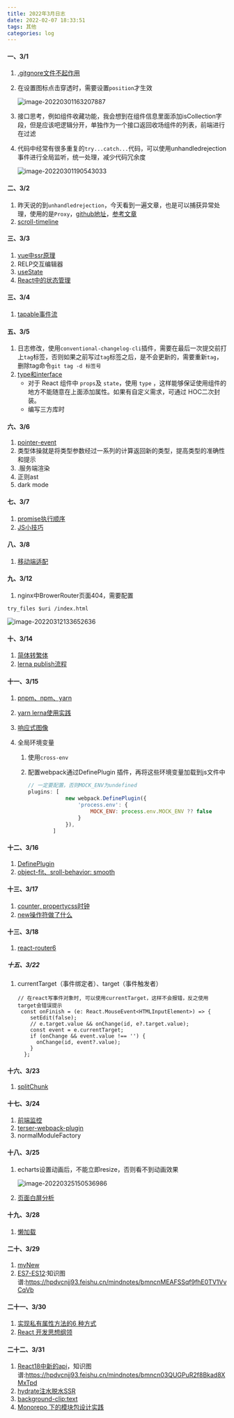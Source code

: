 ```yaml
---
title: 2022年3月日志
date: 2022-02-07 18:33:51
tags: 其他
categories: log
---
```

#### 一、3/1

1. [.gitgnore文件不起作用](https://www.cnblogs.com/sumg/p/10251247.html)

2. 在设置图标点击穿透时，需要设置`position`才生效

   ![image-20220301163207887](C:\Users\xt09\Desktop\blog\2022年3月log.assets\image-20220301163207887.png)

   

3. 接口思考，例如组件收藏功能，我会想到在组件信息里面添加isCollection字段，但是应该吧逻辑分开，单独作为一个接口返回收场组件的列表，前端进行在过滤

4. 代码中经常有很多重复的`try...catch...`代码，可以使用unhandledrejection事件进行全局监听，统一处理，减少代码冗余度

   ![image-20220301190543033](C:\Users\xt09\Desktop\blog\2022年3月log.assets\image-20220301190543033.png)
   
#### 二、3/2

1. 昨天说的到`unhandledrejection`，今天看到一遍文章，也是可以捕获异常处理，使用的是`Proxy`，[github地址](https://github.com/rookiewxy/global-error)，[参考文章](https://mp.weixin.qq.com/s/hehUH9HL6unaLWq3LzQxNg)
2. [scroll-timeline](https://mp.weixin.qq.com/s/E8Z2i_YVDgJockDqopD2_A)

#### 三、3/3

1. [vue中ssr原理](https://mp.weixin.qq.com/s/5Ph4lOFUyQ-Ix99YDkM1zA)
2. RELP交互编辑器
3. [useState](https://mp.weixin.qq.com/s/cYNRcKi1CFpFyLxPBGJmIA)
4. [React中的状态管理](https://mp.weixin.qq.com/s/SQx88imy0ozOXpbhgogGeg)

#### 三、3/4

1. [tapable事件流](https://juejin.cn/post/7071914394795868191)

#### 五、3/5

1. 日志修改，使用`conventional-changelog-cli`插件，需要在最后一次提交前打上`tag`标签，否则如果之前写过`tag`标签之后，是不会更新的，需要重新`tag`，删除tag命令`git tag -d 标签号`
2. [type和interface](https://mp.weixin.qq.com/s/XSvyzdHNbB1jA7mWEHSokw)
   - 对于 React 组件中 `props`及 `state`，使用 `type` ，这样能够保证使用组件的地方不能随意在上面添加属性。如果有自定义需求，可通过 HOC二次封装。
   - 编写三方库时

#### 六、3/6

1. [pointer-event](https://www.cnblogs.com/cangqinglang/p/11263336.html)
2. 类型体操就是将类型参数经过一系列的计算返回新的类型，提高类型的准确性和提示
3. .服务端渲染
4. 正则ast
5. dark mode

#### 七、3/7

1. [promise执行顺序](https://mp.weixin.qq.com/s/2Hd3NZts1xugb4IjgulJxA)
2. [JS小技巧](https://mp.weixin.qq.com/s/UtRd-lXU5ztXM_Dv_MIegg)

#### 八、3/8

1.  [移动端适配](https://mp.weixin.qq.com/s/wZalIze48Jr05ketqFmn6Q)

#### 九、3/12

1.  nginx中BrowerRouter页面404，需要配置

```
try_files $uri /index.html
```

![image-20220312133652636](C:\Users\xt09\Desktop\blog\2022年3月log.assets\image-20220312133652636.png)

#### 十、3/14

1. [简体转繁体](https://mp.weixin.qq.com/s/fG3-gc54S-CWBz-NQe1c-A)
2. [lerna publish流程](https://jishuin.proginn.com/p/763bfbd54caa)

#### 十一、3/15

1. [pnpm、npm、yarn](https://mp.weixin.qq.com/s?__biz=Mzg4MTYwMzY1Mw==&mid=2247496601&idx=1&sn=4c3bc00c37163e1dca152ebb8f723619&scene=21#wechat_redirect)

2. [yarn lerna使用实践](https://mp.weixin.qq.com/s/_pKwBA-8EkMipuUOZ9Ymow)

3. [响应式图像](https://mp.weixin.qq.com/s/RuejbQ92aSnvF_-KF4-dxQ)

4. 全局环境变量

   1. 使用`cross-env`

   2. 配置webpack通过DefinePlugin 插件，再将这些环境变量加载到js文件中

      ```js
      // 一定要配置，否则MOCK_ENV为undefined 
      plugins: [
                  new webpack.DefinePlugin({
                      'process.env': {
                          MOCK_ENV: process.env.MOCK_ENV ?? false
                      }
                  }),
              ]
      ```

#### 十二、3/16

1. [DefinePlugin](https://blog.csdn.net/wushuitaolove/article/details/103044772)
2. [object-fit、sroll-behavior: smooth](https://mp.weixin.qq.com/s/1ETrCmB3JSPFZurLD1ihjA)

#### 十三、3/17

1. [counter, propertycss时钟](https://mp.weixin.qq.com/s/Mz8wXlV3LzlKvVi3Blr6_w)
2. [new操作符做了什么](https://blog.csdn.net/duanshilong/article/details/88235546)

#### 十三、3/18

1. [react-router6](https://mp.weixin.qq.com/s/asIhw2wAkjO_Xs4YrVXh-w)

##### 十五、3/22

1. currentTarget（事件绑定者）、target（事件触发者）

   ```react
   // 在react写事件对象时, 可以使用currentTarget，这样不会报错，反之使用target会错误提示
    const onFinish = (e: React.MouseEvent<HTMLInputElement>) => {
       setEdit(false);
       // e.target.value && onChange(id, e?.target.value);
       const event = e.currentTarget;
       if (onChange && event.value !== '') {
         onChange(id, event?.value);
       }
     };
   ```

#### 十六、3/23

1. [splitChunk](https://www.cnblogs.com/gaobingjie/p/14223123.html)

#### 十七、3/24

1. [前端监控](https://mp.weixin.qq.com/s/oMwafb2Xu9lbBFMXxA7JkQ)
2. [terser-webpack-plugin](https://zhuanlan.zhihu.com/p/380612044)
3. normalModuleFactory

#### 十八、3/25

1. echarts设置动画后，不能立即resize，否则看不到动画效果

   ![image-20220325150536986](C:\Users\xt09\Desktop\blog\2022年3月log.assets\image-20220325150536986.png)
2. [页面白屏分析](https://hpdvcnjj93.feishu.cn/mindnotes/bmncnLeark91JTgwiQA26AQIz0e)
   
#### 十九、3/28

1. [懒加载](https://mp.weixin.qq.com/s/gZKg_fa7-lOdE9TJv5F2Bg)

#### 二十、3/29

1. [myNew](https://github.com/BetaSu/fe-hunter/issues/15#issuecomment-1078625200)
2. [ES7-ES12](https://mp.weixin.qq.com/s/1fGjYUYCiQF-pvVwXywzAw):知识图谱:https://hpdvcnjj93.feishu.cn/mindnotes/bmncnMEAFSSqf9fhE0TV1VvCqVb

#### 二十一、3/30

1. [实现私有属性方法的6 种方式](https://mp.weixin.qq.com/s/SusZu6rdVijZ-6seg9oa0Q)
2. [React 开发思想纲领](https://mp.weixin.qq.com/s/L2ibdrXG4s6Ipz3xHbgwUA)

#### 二十二、3/31

1. [React18中新的api](https://mp.weixin.qq.com/s/KV6uVX2T24QYPOFySCIIDA)，知识图谱:https://hpdvcnjj93.feishu.cn/mindnotes/bmncn03QUGPuR2f8Bkad8XMxTpd
2. [hydrate注水脱水SSR](http://www.ayqy.net/blog/ssr-hydrate/)
3. [background-clip:text](https://mp.weixin.qq.com/s/nf1PjrsKXCiGiRQsTTqqvA)
4. [Monorepo 下的模块包设计实践](https://www.rustc.cloud/monorepo-pkg)